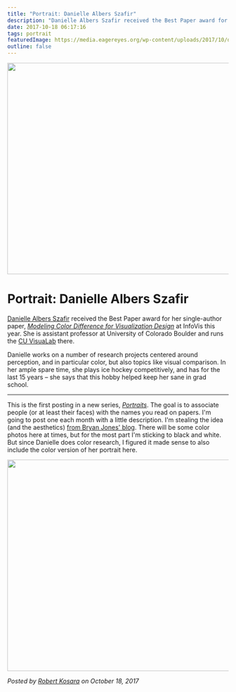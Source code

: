 ```yaml
---
title: "Portrait: Danielle Albers Szafir"
description: "Danielle Albers Szafir received the Best Paper award for her single-author paper, Modeling Color Difference for Visualization Design at InfoVis this year. She is assistant professor at University of Colorado Boulder and runs the CU VisuaLab there."
date: 2017-10-18 06:17:16
tags: portrait
featuredImage: https://media.eagereyes.org/wp-content/uploads/2017/10/danielle-albers-szafir-bw.jpg
outline: false
---
```


<p align="center"><img class="aligncenter size-full wp-image-10211" src="https://media.eagereyes.org/wp-content/uploads/2017/10/danielle-albers-szafir-bw.jpg" alt="" width="720" height="480" /></p>

# Portrait: Danielle Albers Szafir

<a href="http://danielleszafir.com">Danielle Albers Szafir</a> received the Best Paper award for her single-author paper, <em><a href="http://cmci.colorado.edu/visualab/VisColors/">Modeling Color Difference for Visualization Design</a></em> at InfoVis this year. She is assistant professor at University of Colorado Boulder and runs the <a href="http://cmci.colorado.edu/visualab/">CU VisuaLab</a> there.

Danielle works on a number of research projects centered around perception, and in particular color, but also topics like visual comparison. In her ample spare time, she plays ice hockey competitively, and has for the last 15 years – she says that this hobby helped keep her sane in grad school.

<hr />

This is the first posting in a new series, <a href="/portrait"><em>Portraits</em></a>. The goal is to associate people (or at least their faces) with the names you read on papers. I'm going to post one each month with a little description. I'm stealing the idea (and the aesthetics) <a href="http://prometheus.med.utah.edu/~bwjones/category/portraits/">from Bryan Jones' blog</a>. There will be some color photos here at times, but for the most part I'm sticking to black and white. But since Danielle does color research, I figured it made sense to also include the color version of her portrait here.

<p align="center"><img class="aligncenter size-full wp-image-10211" src="https://media.eagereyes.org/wp-content/uploads/2017/10/danielle-albers-szafir-color.jpg" alt="" width="720" height="480" /></p>


_Posted by <a href="/about">Robert Kosara</a> on October 18, 2017_


